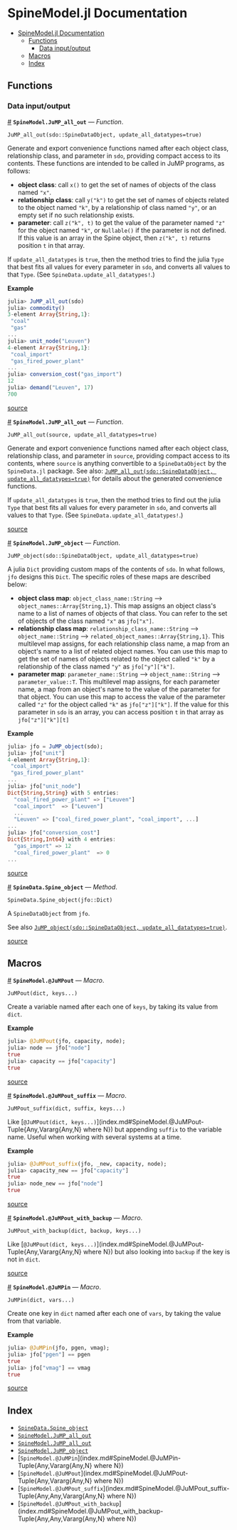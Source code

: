 
<a id='SpineModel.jl-Documentation-1'></a>

# SpineModel.jl Documentation

- [SpineModel.jl Documentation](index.md#SpineModel.jl-Documentation-1)
    - [Functions](index.md#Functions-1)
        - [Data input/output](index.md#Data-input/output-1)
    - [Macros](index.md#Macros-1)
    - [Index](index.md#Index-1)


<a id='Functions-1'></a>

## Functions


<a id='Data-input/output-1'></a>

### Data input/output

<a id='SpineModel.JuMP_all_out' href='#SpineModel.JuMP_all_out'>#</a>
**`SpineModel.JuMP_all_out`** &mdash; *Function*.



```
JuMP_all_out(sdo::SpineDataObject, update_all_datatypes=true)
```

Generate and export convenience functions named after each object class, relationship class, and parameter in `sdo`, providing compact access to its contents. These functions are intended to be called in JuMP programs, as follows:

  * **object class**: call `x()` to get the set of names of objects of the class named `"x"`.
  * **relationship class**: call `y("k")` to get the set of names of objects related to the object named `"k"`, by a relationship of class named `"y"`, or an empty set if no such relationship exists.
  * **parameter**: call `z("k", t)` to get the value of the parameter named `"z"` for the object named `"k"`, or `Nullable()` if the parameter is not defined. If this value is an array in the Spine object, then `z("k", t)` returns position `t` in that array.

If `update_all_datatypes` is `true`, then the method tries to find the julia `Type` that best fits all values for every parameter in `sdo`, and converts all values to that `Type`. (See `SpineData.update_all_datatypes!`.)

**Example**

```julia
julia> JuMP_all_out(sdo)
julia> commodity()
3-element Array{String,1}:
 "coal"
 "gas"
...
julia> unit_node("Leuven")
4-element Array{String,1}:
 "coal_import"
 "gas_fired_power_plant"
...
julia> conversion_cost("gas_import")
12
julia> demand("Leuven", 17)
700
```


<a target='_blank' href='https://gitlab.vtt.fi/spine/model/blob/ff46dedbc561f1497e958095143986eefc03bce5/src/data_io/Spine.jl#L19-57' class='documenter-source'>source</a><br>

<a id='SpineModel.JuMP_all_out' href='#SpineModel.JuMP_all_out'>#</a>
**`SpineModel.JuMP_all_out`** &mdash; *Function*.



```
JuMP_all_out(source, update_all_datatypes=true)
```

Generate and export convenience functions named after each object class, relationship class, and parameter in `source`, providing compact access to its contents, where `source` is anything convertible to a `SpineDataObject` by the `SpineData.jl` package. See also: [`JuMP_all_out(sdo::SpineDataObject, update_all_datatypes=true)`](index.md#SpineModel.JuMP_all_out) for details about the generated convenience functions.

If `update_all_datatypes` is `true`, then the method tries to find out the julia `Type` that best fits all values for every parameter in `sdo`, and converts all values to that `Type`. (See `SpineData.update_all_datatypes!`.)


<a target='_blank' href='https://gitlab.vtt.fi/spine/model/blob/ff46dedbc561f1497e958095143986eefc03bce5/src/data_io/Spine.jl#L1-13' class='documenter-source'>source</a><br>

<a id='SpineModel.JuMP_object' href='#SpineModel.JuMP_object'>#</a>
**`SpineModel.JuMP_object`** &mdash; *Function*.



```
JuMP_object(sdo::SpineDataObject, update_all_datatypes=true)
```

A julia `Dict` providing custom maps of the contents of `sdo`. In what follows, `jfo` designs this `Dict`. The specific roles of these maps are described below:

  * **object class map**: `object_class_name::String` ⟶ `object_names::Array{String,1}`. This map assigns an object class's name to a list of names of objects of that class. You can refer to the set of objects of the class named `"x"` as `jfo["x"]`.
  * **relationship class map**: `relationship_class_name::String` ⟶ `object_name::String` ⟶ `related_object_names::Array{String,1}`. This multilevel map assigns, for each relationship class name, a map from an object's name to a list of related object names. You can use this map to get the set of names of objects related to the object called `"k"` by a relationship of the class named `"y"` as `jfo["y"]["k"]`.
  * **parameter map**: `parameter_name::String` ⟶ `object_name::String` ⟶ `parameter_value::T`. This multilevel map assigns, for each parameter name, a map from an object's name to the value of the parameter for that object. You can use this map to access the value of the parameter called `"z"` for the object called `"k"` as `jfo["z"]["k"]`. If the value for this parameter in `sdo` is an array, you can access position `t` in that array as `jfo["z"]["k"][t]`

**Example**

```julia
julia> jfo = JuMP_object(sdo);
julia> jfo["unit"]
4-element Array{String,1}:
 "coal_import"
 "gas_fired_power_plant"
...
julia> jfo["unit_node"]
Dict{String,String} with 5 entries:
  "coal_fired_power_plant" => ["Leuven"]
  "coal_import"  => ["Leuven"]
  ...
  "Leuven" => ["coal_fired_power_plant", "coal_import", ...]
...
julia> jfo["conversion_cost"]
Dict{String,Int64} with 4 entries:
  "gas_import" => 12
  "coal_fired_power_plant"  => 0
...
```


<a target='_blank' href='https://gitlab.vtt.fi/spine/model/blob/ff46dedbc561f1497e958095143986eefc03bce5/src/data_io/Spine.jl#L103-148' class='documenter-source'>source</a><br>

<a id='SpineData.Spine_object-Tuple{Dict}' href='#SpineData.Spine_object-Tuple{Dict}'>#</a>
**`SpineData.Spine_object`** &mdash; *Method*.



```
SpineData.Spine_object(jfo::Dict)
```

A `SpineDataObject` from `jfo`.

See also [`JuMP_object(sdo::SpineDataObject, update_all_datatypes=true)`](index.md#SpineModel.JuMP_object).


<a target='_blank' href='https://gitlab.vtt.fi/spine/model/blob/ff46dedbc561f1497e958095143986eefc03bce5/src/data_io/Spine.jl#L240-246' class='documenter-source'>source</a><br>


<a id='Macros-1'></a>

## Macros

<a id='SpineModel.@JuMPout-Tuple{Any,Vararg{Any,N} where N}' href='#SpineModel.@JuMPout-Tuple{Any,Vararg{Any,N} where N}'>#</a>
**`SpineModel.@JuMPout`** &mdash; *Macro*.



```
JuMPout(dict, keys...)
```

Create a variable named after each one of `keys`, by taking its value from `dict`.

**Example**

```julia
julia> @JuMPout(jfo, capacity, node);
julia> node == jfo["node"]
true
julia> capacity == jfo["capacity"]
true
```


<a target='_blank' href='https://gitlab.vtt.fi/spine/model/blob/ff46dedbc561f1497e958095143986eefc03bce5/src/data_io/util.jl#L1-14' class='documenter-source'>source</a><br>

<a id='SpineModel.@JuMPout_suffix-Tuple{Any,Any,Vararg{Any,N} where N}' href='#SpineModel.@JuMPout_suffix-Tuple{Any,Any,Vararg{Any,N} where N}'>#</a>
**`SpineModel.@JuMPout_suffix`** &mdash; *Macro*.



```
JuMPout_suffix(dict, suffix, keys...)
```

Like [`@JuMPout(dict, keys...)`](index.md#SpineModel.@JuMPout-Tuple{Any,Vararg{Any,N} where N}) but appending `suffix` to the variable name. Useful when working with several systems at a time.

**Example**

```julia
julia> @JuMPout_suffix(jfo, _new, capacity, node);
julia> capacity_new == jfo["capacity"]
true
julia> node_new == jfo["node"]
true
```


<a target='_blank' href='https://gitlab.vtt.fi/spine/model/blob/ff46dedbc561f1497e958095143986eefc03bce5/src/data_io/util.jl#L21-35' class='documenter-source'>source</a><br>

<a id='SpineModel.@JuMPout_with_backup-Tuple{Any,Any,Vararg{Any,N} where N}' href='#SpineModel.@JuMPout_with_backup-Tuple{Any,Any,Vararg{Any,N} where N}'>#</a>
**`SpineModel.@JuMPout_with_backup`** &mdash; *Macro*.



```
JuMPout_with_backup(dict, backup, keys...)
```

Like [`@JuMPout(dict, keys...)`](index.md#SpineModel.@JuMPout-Tuple{Any,Vararg{Any,N} where N}) but also looking into `backup` if the key is not in `dict`.


<a target='_blank' href='https://gitlab.vtt.fi/spine/model/blob/ff46dedbc561f1497e958095143986eefc03bce5/src/data_io/util.jl#L42-46' class='documenter-source'>source</a><br>

<a id='SpineModel.@JuMPin-Tuple{Any,Vararg{Any,N} where N}' href='#SpineModel.@JuMPin-Tuple{Any,Vararg{Any,N} where N}'>#</a>
**`SpineModel.@JuMPin`** &mdash; *Macro*.



```
JuMPin(dict, vars...)
```

Create one key in `dict` named after each one of `vars`, by taking the value from that variable.

**Example**

```julia
julia> @JuMPin(jfo, pgen, vmag);
julia> jfo["pgen"] == pgen
true
julia> jfo["vmag"] == vmag
true
```


<a target='_blank' href='https://gitlab.vtt.fi/spine/model/blob/ff46dedbc561f1497e958095143986eefc03bce5/src/data_io/util.jl#L53-66' class='documenter-source'>source</a><br>


<a id='Index-1'></a>

## Index

- [`SpineData.Spine_object`](index.md#SpineData.Spine_object-Tuple{Dict})
- [`SpineModel.JuMP_all_out`](index.md#SpineModel.JuMP_all_out)
- [`SpineModel.JuMP_all_out`](index.md#SpineModel.JuMP_all_out)
- [`SpineModel.JuMP_object`](index.md#SpineModel.JuMP_object)
- [`SpineModel.@JuMPin`](index.md#SpineModel.@JuMPin-Tuple{Any,Vararg{Any,N} where N})
- [`SpineModel.@JuMPout`](index.md#SpineModel.@JuMPout-Tuple{Any,Vararg{Any,N} where N})
- [`SpineModel.@JuMPout_suffix`](index.md#SpineModel.@JuMPout_suffix-Tuple{Any,Any,Vararg{Any,N} where N})
- [`SpineModel.@JuMPout_with_backup`](index.md#SpineModel.@JuMPout_with_backup-Tuple{Any,Any,Vararg{Any,N} where N})

